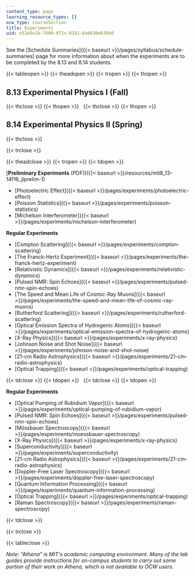 ```yaml
---
content_type: page
learning_resource_types: []
ocw_type: CourseSection
title: Experiments
uid: e52e9a2b-7600-071c-81b1-6a6630eb394d
---
```


See the [Schedule Summaries]({{< baseurl >}}/pages/syllabus/schedule-summaries) page for more information about when the experiments are to be completed by the 8.13 and 8.14 students.

{{< tableopen >}}
{{< theadopen >}}
{{< tropen >}}
{{< thopen >}}


8.13 Experimental Physics I (Fall)
----------------------------------


{{< thclose >}}
{{< thopen >}}
 
{{< thclose >}}
{{< thopen >}}


8.14 Experimental Physics II (Spring)
-------------------------------------


{{< thclose >}}

{{< trclose >}}

{{< theadclose >}}
{{< tropen >}}
{{< tdopen >}}


[**Preliminary Experiments** (PDF)]({{< baseurl >}}/resources/mit8_13-14f16_jlprelim-1)

*   [Photoelectric Effect]({{< baseurl >}}/pages/experiments/photoelectric-effect)
*   [Poisson Statistics]({{< baseurl >}}/pages/experiments/poisson-statistics)
*   [Michelson Interferometer]({{< baseurl >}}/pages/experiments/michelson-interferometer)

**Regular Experiments**

*   [Compton Scattering]({{< baseurl >}}/pages/experiments/compton-scattering)
*   [The Franck-Hertz Experiment]({{< baseurl >}}/pages/experiments/the-franck-hertz-experiment)
*   [Relativistic Dynamics]({{< baseurl >}}/pages/experiments/relativistic-dynamics)
*   [Pulsed NMR: Spin Echoes]({{< baseurl >}}/pages/experiments/pulsed-nmr-spin-echoes)
*   [The Speed and Mean Life of Cosmic-Ray Muons]({{< baseurl >}}/pages/experiments/the-speed-and-mean-life-of-cosmic-ray-muons)
*   [Rutherford Scattering]({{< baseurl >}}/pages/experiments/rutherford-scattering)
*   [Optical Emission Spectra of Hydrogenic Atoms]({{< baseurl >}}/pages/experiments/optical-emission-spectra-of-hydrogenic-atoms)
*   [X-Ray Physics]({{< baseurl >}}/pages/experiments/x-ray-physics)
*   [Johnson Noise and Shot Noise]({{< baseurl >}}/pages/experiments/johnson-noise-and-shot-noise)
*   [21-cm Radio Astrophysics]({{< baseurl >}}/pages/experiments/21-cm-radio-astrophysics)
*   [Optical Trapping]({{< baseurl >}}/pages/experiments/optical-trapping)


{{< tdclose >}}
{{< tdopen >}}
 
{{< tdclose >}}
{{< tdopen >}}


**Regular Experiments**

*   [Optical Pumping of Rubidium Vapor]({{< baseurl >}}/pages/experiments/optical-pumping-of-rubidium-vapor)
*   [Pulsed NMR: Spin Echoes]({{< baseurl >}}/pages/experiments/pulsed-nmr-spin-echoes)
*   [Mössbauer Spectroscopy]({{< baseurl >}}/pages/experiments/moessbauer-spectroscopy)
*   [X-Ray Physics]({{< baseurl >}}/pages/experiments/x-ray-physics)
*   [Superconductivity]({{< baseurl >}}/pages/experiments/superconductivity)
*   [21-cm Radio Astrophysics]({{< baseurl >}}/pages/experiments/21-cm-radio-astrophysics)
*   [Doppler-Free Laser Spectroscopy]({{< baseurl >}}/pages/experiments/doppler-free-laser-spectroscopy)
*   [Quantum Information Processing]({{< baseurl >}}/pages/experiments/quantum-information-processing)
*   [Optical Trapping]({{< baseurl >}}/pages/experiments/optical-trapping)
*   [Raman Spectroscopy]({{< baseurl >}}/pages/experiments/raman-spectroscopy)


{{< tdclose >}}

{{< trclose >}}

{{< tableclose >}}

_Note: “Athena” is MIT's academic computing environment. Many of the lab guides provide instructions for on-campus students to carry out some portion of their work on Athena, which is not available to OCW users._